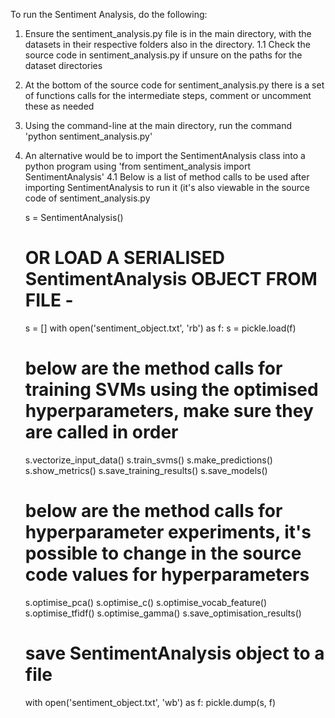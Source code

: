 To run the Sentiment Analysis, do the following:
1. Ensure the sentiment_analysis.py file is in the main directory, with the datasets in their respective folders also in the directory.
	1.1 Check the source code in sentiment_analysis.py if unsure on the paths for the dataset directories
2. At the bottom of the source code for sentiment_analysis.py there is a set of functions calls for the intermediate steps, comment or uncomment these as needed
3. Using the command-line at the main directory, run the command 'python sentiment_analysis.py'
4. An alternative would be to import the SentimentAnalysis class into a python program using 'from sentiment_analysis import SentimentAnalysis'
	4.1 Below is a list of method calls to be used after importing SentimentAnalysis to run it (it's also viewable in the source code of sentiment_analysis.py
	
	s = SentimentAnalysis()
    # OR LOAD A SERIALISED SentimentAnalysis OBJECT FROM FILE - 
    s = []
    with open('sentiment_object.txt', 'rb') as f:
        s = pickle.load(f)

	# below are the method calls for training SVMs using the optimised hyperparameters, make sure they are called in order

    s.vectorize_input_data()
    s.train_svms()
    s.make_predictions()
    s.show_metrics()
    s.save_training_results()
    s.save_models()
	
	# below are the method calls for hyperparameter experiments, it's possible to change in the source code values for hyperparameters
    s.optimise_pca()
    s.optimise_c()
    s.optimise_vocab_feature()
    s.optimise_tfidf()
    s.optimise_gamma()
    s.save_optimisation_results()

    # save SentimentAnalysis object to a file
    with open('sentiment_object.txt', 'wb') as f:
        pickle.dump(s, f)
	